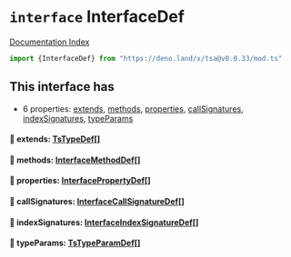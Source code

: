 # `interface` InterfaceDef

[Documentation Index](../README.md)

```ts
import {InterfaceDef} from "https://deno.land/x/tsa@v0.0.33/mod.ts"
```

## This interface has

- 6 properties:
[extends](#-extends-tstypedef),
[methods](#-methods-interfacemethoddef),
[properties](#-properties-interfacepropertydef),
[callSignatures](#-callsignatures-interfacecallsignaturedef),
[indexSignatures](#-indexsignatures-interfaceindexsignaturedef),
[typeParams](#-typeparams-tstypeparamdef)


#### 📄 extends: [TsTypeDef](../type.TsTypeDef/README.md)\[]



#### 📄 methods: [InterfaceMethodDef](../interface.InterfaceMethodDef/README.md)\[]



#### 📄 properties: [InterfacePropertyDef](../interface.InterfacePropertyDef/README.md)\[]



#### 📄 callSignatures: [InterfaceCallSignatureDef](../interface.InterfaceCallSignatureDef/README.md)\[]



#### 📄 indexSignatures: [InterfaceIndexSignatureDef](../interface.InterfaceIndexSignatureDef/README.md)\[]



#### 📄 typeParams: [TsTypeParamDef](../interface.TsTypeParamDef/README.md)\[]



